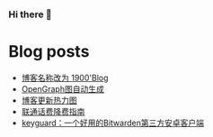 ### Hi there 👋

<!--
**rebron1900/rebron1900** is a ✨ _special_ ✨ repository because its `README.md` (this file) appears on your GitHub profile.

Here are some ideas to get you started:

- 🔭 I’m currently working on ...
- 🌱 I’m currently learning ...
- 👯 I’m looking to collaborate on ...
- 🤔 I’m looking for help with ...
- 💬 Ask me about ...
- 📫 How to reach me: ...
- 😄 Pronouns: ...
- ⚡ Fun fact: ...
-->



# Blog posts
<!-- BLOG-POST-LIST:START -->
- [博客名称改为 1900&#39;Blog](https://1900.live/bo-ke-ming-cheng-gai-wei-1900blog/)
- [OpenGraph图自动生成](https://1900.live/automatic-generation-of-opengraph-diagrams/)
- [博客更新热力图](https://1900.live/bo-ke-geng-xin-re-li-tu/)
- [联通话费降费指南](https://1900.live/lian-tong-hua-fei-jiang-fei-bai-che-zhi-nan/)
- [keyguard：一个好用的Bitwarden第三方安卓客户端](https://1900.live/yi-ge-hao-yong-de-bitwardendi-san-fang-an-zhuo-ke-hu-duan/)
<!-- BLOG-POST-LIST:END -->
